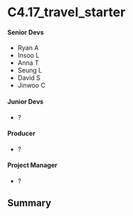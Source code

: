 # C4.17_travel_starter

#### Senior Devs
- Ryan A
- Insoo L
- Anna T
- Seung L
- David S
- Jinwoo C

#### Junior Devs
- ?

#### Producer
- ?

#### Project Manager
- ?


Summary
--------------------


